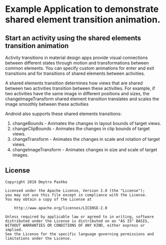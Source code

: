 # Example Application to demonstrate shared element transition animation.

## Start an activity using the shared elements transition animation

Activity transitions in material design apps provide visual connections between different states through motion and transformations between common elements. You can specify custom animations for enter and exit transitions and for transitions of shared elements between activities.

A shared elements transition determines how views that are shared between two activities transition between these activities. For example, if two activities have the same image in different positions and sizes, the changeImageTransform shared element transition translates and scales the image smoothly between these activities

Android also supports these shared elements transitions:
1. changeBounds - Animates the changes in layout bounds of target views.
2. changeClipBounds - Animates the changes in clip bounds of target views.
3. changeTransform - Animates the changes in scale and rotation of target views.
4. changeImageTransform - Animates changes in size and scale of target images.

## License
    Copyright 2019 Dmytro Pashko

    Licensed under the Apache License, Version 2.0 (the "License");
    you may not use this file except in compliance with the License.
    You may obtain a copy of the License at

        http://www.apache.org/licenses/LICENSE-2.0

    Unless required by applicable law or agreed to in writing, software
    distributed under the License is distributed on an "AS IS" BASIS,
    WITHOUT WARRANTIES OR CONDITIONS OF ANY KIND, either express or implied.
    See the License for the specific language governing permissions and
    limitations under the License.
